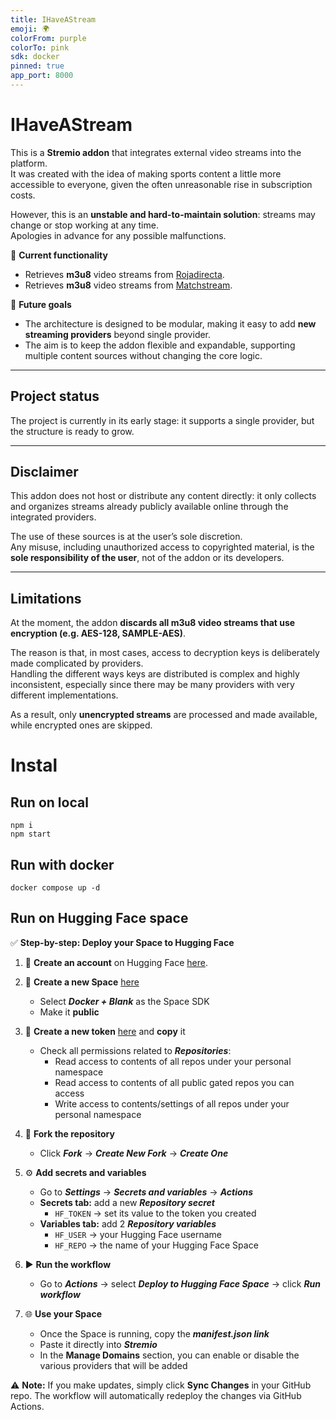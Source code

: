 ```yaml
---
title: IHaveAStream
emoji: 🌍
colorFrom: purple
colorTo: pink
sdk: docker
pinned: true
app_port: 8000
---
```


# IHaveAStream

This is a **Stremio addon** that integrates external video streams into the platform.  
It was created with the idea of making sports content a little more accessible to everyone, given the often unreasonable rise in subscription costs.  

However, this is an **unstable and hard-to-maintain solution**: streams may change or stop working at any time.  
Apologies in advance for any possible malfunctions.

🔹 **Current functionality**  
- Retrieves **m3u8** video streams from [Rojadirecta](https://www.rojadirecta.eu).  
- Retrieves **m3u8** video streams from [Matchstream](https://www.matchstream.do).  

🔹 **Future goals**  
- The architecture is designed to be modular, making it easy to add **new streaming providers** beyond single provider.  
- The aim is to keep the addon flexible and expandable, supporting multiple content sources without changing the core logic.  

---

## Project status
The project is currently in its early stage: it supports a single provider, but the structure is ready to grow.  

---

## Disclaimer
This addon does not host or distribute any content directly: it only collects and organizes streams already publicly available online through the integrated providers.  

The use of these sources is at the user’s sole discretion.  
Any misuse, including unauthorized access to copyrighted material, is the **sole responsibility of the user**, not of the addon or its developers.

---

## Limitations
At the moment, the addon **discards all m3u8 video streams that use encryption (e.g. AES-128, SAMPLE-AES)**.  

The reason is that, in most cases, access to decryption keys is deliberately made complicated by providers.  
Handling the different ways keys are distributed is complex and highly inconsistent, especially since there may be many providers with very different implementations.  

As a result, only **unencrypted streams** are processed and made available, while encrypted ones are skipped.


# Instal
## Run on local
``` 
npm i 
npm start
```
## Run with docker
``` 
docker compose up -d
```
## Run on Hugging Face space
✅ **Step-by-step: Deploy your Space to Hugging Face**

1. 👤 **Create an account** on Hugging Face [here](https://huggingface.co/join).

2. 🚀 **Create a new Space** [here](https://huggingface.co/new-space)  
   - Select ***Docker + Blank*** as the Space SDK  
   - Make it **public**

3. 🔑 **Create a new token** [here](https://huggingface.co/settings/tokens) and **copy** it  
   - Check all permissions related to ***Repositories***:  
     - Read access to contents of all repos under your personal namespace  
     - Read access to contents of all public gated repos you can access  
     - Write access to contents/settings of all repos under your personal namespace

4. 🍴 **Fork the repository**  
   - Click ***Fork*** → ***Create New Fork*** → ***Create One***

5. ⚙️ **Add secrets and variables**  
   - Go to ***Settings*** → ***Secrets and variables*** → ***Actions***  
   - **Secrets tab:** add a new ***Repository secret***  
     - `HF_TOKEN` → set its value to the token you created  
   - **Variables tab:** add 2 ***Repository variables***  
     - `HF_USER` → your Hugging Face username  
     - `HF_REPO` → the name of your Hugging Face Space

6. ▶️ **Run the workflow**  
   - Go to ***Actions*** → select ***Deploy to Hugging Face Space*** → click ***Run workflow***

7. 🌐 **Use your Space**  
   - Once the Space is running, copy the ***manifest.json link***  
   - Paste it directly into ***Stremio***  
   - In the **Manage Domains** section, you can enable or disable the various providers that will be added

⚠️ **Note:** If you make updates, simply click **Sync Changes** in your GitHub repo. The workflow will automatically redeploy the changes via GitHub Actions.